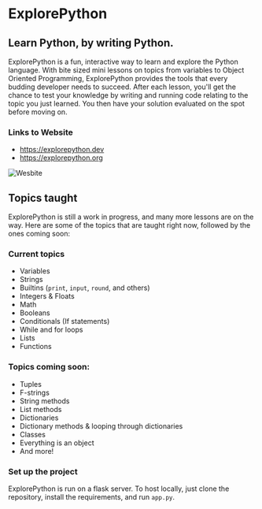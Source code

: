 # ExplorePython
## Learn Python, by writing Python.
ExplorePython is a fun, interactive way to learn and explore the Python language. 
With bite sized mini lessons on topics from variables to Object Oriented Programming, 
ExplorePython provides the tools that every budding developer needs to succeed. 
After each lesson, you'll get the chance to test your knowledge by writing and running code relating to the topic you just learned. 
You then have your solution evaluated on the spot before moving on.

### Links to Website
- https://explorepython.dev
- https://explorepython.org


![Wesbite](static/images/website.png)


## Topics taught
ExplorePython is still a work in progress, and many more lessons are on the way. 
Here are some of the topics that are taught right now, followed by the ones coming soon:
### Current topics
- Variables
- Strings
- Builtins (`print`, `input`, `round`, and others)
- Integers & Floats
- Math
- Booleans
- Conditionals (If statements)
- While and for loops
- Lists
- Functions


### Topics coming soon:
- Tuples
- F-strings
- String methods
- List methods
- Dictionaries
- Dictionary methods & looping through dictionaries
- Classes
- Everything is an object
- And more!

### Set up the project
ExplorePython is run on a flask server. 
To host locally, just clone the repository, install the requirements, and run `app.py`. 
